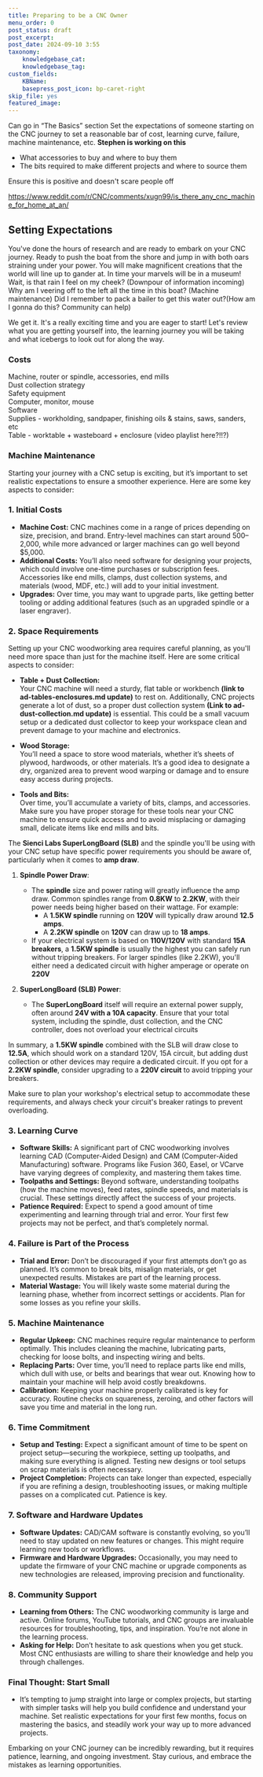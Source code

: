 ```yaml
---
title: Preparing to be a CNC Owner
menu_order: 0
post_status: draft
post_excerpt: 
post_date: 2024-09-10 3:55
taxonomy:
    knowledgebase_cat: 
    knowledgebase_tag:        
custom_fields:
    KBName: 
    basepress_post_icon: bp-caret-right
skip_file: yes
featured_image: 
---
```


Can go in “The Basics” section
Set the expectations of someone starting on the CNC journey to set a reasonable bar of cost, learning curve, failure, machine maintenance, etc.
**Stephen is working on this**

- What accessories to buy and where to buy them
- The bits required to make different projects and where to source them

Ensure this is positive and doesn't scare people off

https://www.reddit.com/r/CNC/comments/xugn99/is_there_any_cnc_machine_for_home_at_an/

## Setting Expectations

You've done the hours of research and are ready to embark on your CNC journey. Ready to push the boat from the shore and jump in with both oars straining under your power. You will make magnificent creations that the world will line up to gander at. In time your marvels will be in a museum! Wait, is that rain I feel on my cheek? (Downpour of information incoming) Why am I veering off to the left all the time in this boat? (Machine maintenance) Did I remember to pack a bailer to get this water out?(How am I gonna do this? Community can help)

We get it. It's a really exciting time and you are eager to start! Let's review what you are getting yourself into, the learning journey you will be taking and what icebergs to look out for along the way.

### Costs

Machine, router or spindle, accessories, end mills<br>
Dust collection strategy<br>
Safety equipment<br>
Computer, monitor, mouse<br>
Software<br>
Supplies - workholding, sandpaper, finishing oils & stains, saws, sanders, etc<br>
Table - worktable + wasteboard + enclosure (video playlist here?!!?)<br>

### Machine Maintenance

Starting your journey with a CNC setup is exciting, but it’s important to set realistic expectations to ensure a smoother experience. Here are some key aspects to consider:

### 1. **Initial Costs**

- **Machine Cost:** CNC machines come in a range of prices depending on size, precision, and brand. Entry-level machines can start around $500–$2,000, while more advanced or larger machines can go well beyond $5,000.
- **Additional Costs:** You’ll also need software for designing your projects, which could involve one-time purchases or subscription fees. Accessories like end mills, clamps, dust collection systems, and materials (wood, MDF, etc.) will add to your initial investment.
- **Upgrades:** Over time, you may want to upgrade parts, like getting better tooling or adding additional features (such as an upgraded spindle or a laser engraver).

### 2. **Space Requirements**

Setting up your CNC woodworking area requires careful planning, as you'll need more space than just for the machine itself. Here are some critical aspects to consider:

- **Table + Dust Collection:**  
  Your CNC machine will need a sturdy, flat table or workbench **(link to ad-tables-enclosures.md update)** to rest on. Additionally, CNC projects generate a lot of dust, so a proper dust collection system **(Link to ad-dust-collection.md update)** is essential. This could be a small vacuum setup or a dedicated dust collector to keep your workspace clean and prevent damage to your machine and electronics.

- **Wood Storage:**  
  You’ll need a space to store wood materials, whether it’s sheets of plywood, hardwoods, or other materials. It’s a good idea to designate a dry, organized area to prevent wood warping or damage and to ensure easy access during projects.

- **Tools and Bits:**  
  Over time, you’ll accumulate a variety of bits, clamps, and accessories. Make sure you have proper storage for these tools near your CNC machine to ensure quick access and to avoid misplacing or damaging small, delicate items like end mills and bits.

The **Sienci Labs SuperLongBoard (SLB)** and the spindle you'll be using with your CNC setup have specific power requirements you should be aware of, particularly when it comes to **amp draw**.

1. **Spindle Power Draw**:
   - The **spindle** size and power rating will greatly influence the amp draw. Common spindles range from **0.8KW** to **2.2KW**, with their power needs being higher based on their wattage. For example:
     - A **1.5KW spindle** running on **120V** will typically draw around **12.5 amps**.
     - A **2.2KW spindle** on **120V** can draw up to **18 amps**.
   - If your electrical system is based on **110V/120V** with standard **15A breakers**, a **1.5KW spindle** is usually the highest you can safely run without tripping breakers. For larger spindles (like 2.2KW), you'll either need a dedicated circuit with higher amperage or operate on **220V**

2. **SuperLongBoard (SLB) Power**:
   - The **SuperLongBoard** itself will require an external power supply, often around **24V with a 10A capacity**. Ensure that your total system, including the spindle, dust collection, and the CNC controller, does not overload your electrical circuits

In summary, a **1.5KW spindle** combined with the SLB will draw close to **12.5A**, which should work on a standard 120V, 15A circuit, but adding dust collection or other devices may require a dedicated circuit. If you opt for a **2.2KW spindle**, consider upgrading to a **220V circuit** to avoid tripping your breakers.

Make sure to plan your workshop's electrical setup to accommodate these requirements, and always check your circuit's breaker ratings to prevent overloading.

### 3. **Learning Curve**

- **Software Skills:** A significant part of CNC woodworking involves learning CAD (Computer-Aided Design) and CAM (Computer-Aided Manufacturing) software. Programs like Fusion 360, Easel, or VCarve have varying degrees of complexity, and mastering them takes time.
- **Toolpaths and Settings:** Beyond software, understanding toolpaths (how the machine moves), feed rates, spindle speeds, and materials is crucial. These settings directly affect the success of your projects.
- **Patience Required:** Expect to spend a good amount of time experimenting and learning through trial and error. Your first few projects may not be perfect, and that’s completely normal.

### 4. **Failure is Part of the Process**

- **Trial and Error:** Don’t be discouraged if your first attempts don’t go as planned. It’s common to break bits, misalign materials, or get unexpected results. Mistakes are part of the learning process.
- **Material Wastage:** You will likely waste some material during the learning phase, whether from incorrect settings or accidents. Plan for some losses as you refine your skills.

### 5. **Machine Maintenance**

- **Regular Upkeep:** CNC machines require regular maintenance to perform optimally. This includes cleaning the machine, lubricating parts, checking for loose bolts, and inspecting wiring and belts.
- **Replacing Parts:** Over time, you’ll need to replace parts like end mills, which dull with use, or belts and bearings that wear out. Knowing how to maintain your machine will help avoid costly breakdowns.
- **Calibration:** Keeping your machine properly calibrated is key for accuracy. Routine checks on squareness, zeroing, and other factors will save you time and material in the long run.

### 6. **Time Commitment**

- **Setup and Testing:** Expect a significant amount of time to be spent on project setup—securing the workpiece, setting up toolpaths, and making sure everything is aligned. Testing new designs or tool setups on scrap materials is often necessary.
- **Project Completion:** Projects can take longer than expected, especially if you are refining a design, troubleshooting issues, or making multiple passes on a complicated cut. Patience is key.

### 7. **Software and Hardware Updates**

- **Software Updates:** CAD/CAM software is constantly evolving, so you’ll need to stay updated on new features or changes. This might require learning new tools or workflows.
- **Firmware and Hardware Upgrades:** Occasionally, you may need to update the firmware of your CNC machine or upgrade components as new technologies are released, improving precision and functionality.

### 8. **Community Support**

- **Learning from Others:** The CNC woodworking community is large and active. Online forums, YouTube tutorials, and CNC groups are invaluable resources for troubleshooting, tips, and inspiration. You’re not alone in the learning process.
- **Asking for Help:** Don’t hesitate to ask questions when you get stuck. Most CNC enthusiasts are willing to share their knowledge and help you through challenges.

### Final Thought: **Start Small**

- It’s tempting to jump straight into large or complex projects, but starting with simpler tasks will help you build confidence and understand your machine. Set realistic expectations for your first few months, focus on mastering the basics, and steadily work your way up to more advanced projects.

Embarking on your CNC journey can be incredibly rewarding, but it requires patience, learning, and ongoing investment. Stay curious, and embrace the mistakes as learning opportunities.
